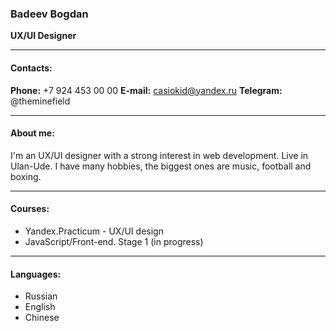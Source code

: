 ### Badeev Bogdan
__UX/UI Designer__
___
#### Contacts:
__Phone:__ +7 924 453 00 00
__E-mail:__ casiokid@yandex.ru
__Telegram:__ @theminefield
___
#### About me:
I'm an UX/UI designer with a strong interest in web development. 
Live in Ulan-Ude. I have many hobbies, the biggest ones are music, football and boxing.
___
#### Courses:
- Yandex.Practicum - UX/UI design
- JavaScript/Front-end. Stage 1 (in progress)
___
#### Languages:
- Russian
- English
- Chinese